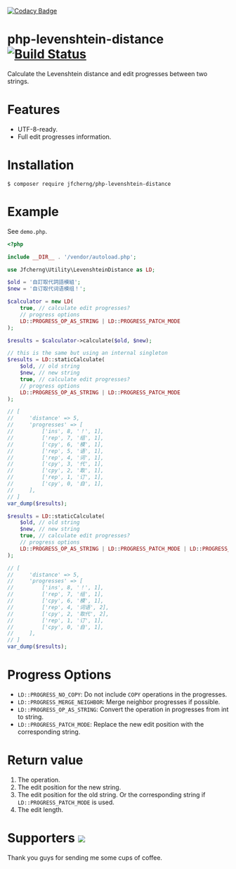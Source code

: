 [![Codacy Badge](https://api.codacy.com/project/badge/Grade/2e8fc5053c9c47e59b25ba5e56890576)](https://app.codacy.com/app/jfcherng/php-levenshtein-distance?utm_source=github.com&utm_medium=referral&utm_content=jfcherng/php-levenshtein-distance&utm_campaign=Badge_Grade_Settings)
# php-levenshtein-distance [![Build Status](https://travis-ci.org/jfcherng/php-levenshtein-distance.svg?branch=master)](https://travis-ci.org/jfcherng/php-levenshtein-distance)

Calculate the Levenshtein distance and edit progresses between two strings.


# Features

- UTF-8-ready.
- Full edit progresses information.


# Installation

```
$ composer require jfcherng/php-levenshtein-distance
```


# Example

See `demo.php`.

```php
<?php

include __DIR__ . '/vendor/autoload.php';

use Jfcherng\Utility\LevenshteinDistance as LD;

$old = '自訂取代詞語模組';
$new = '自订取代词语模组！';

$calculator = new LD(
    true, // calculate edit progresses?
    // progress options
    LD::PROGRESS_OP_AS_STRING | LD::PROGRESS_PATCH_MODE
);

$results = $calculator->calculate($old, $new);

// this is the same but using an internal singleton
$results = LD::staticCalculate(
    $old, // old string
    $new, // new string
    true, // calculate edit progresses?
    // progress options
    LD::PROGRESS_OP_AS_STRING | LD::PROGRESS_PATCH_MODE
);

// [
//     'distance' => 5,
//     'progresses' => [
//         ['ins', 8, '！', 1],
//         ['rep', 7, '组', 1],
//         ['cpy', 6, '模', 1],
//         ['rep', 5, '语', 1],
//         ['rep', 4, '词', 1],
//         ['cpy', 3, '代', 1],
//         ['cpy', 2, '取', 1],
//         ['rep', 1, '订', 1],
//         ['cpy', 0, '自', 1],
//     ],
// ]
var_dump($results);

$results = LD::staticCalculate(
    $old, // old string
    $new, // new string
    true, // calculate edit progresses?
    // progress options
    LD::PROGRESS_OP_AS_STRING | LD::PROGRESS_PATCH_MODE | LD::PROGRESS_MERGE_NEIGHBOR
);

// [
//     'distance' => 5,
//     'progresses' => [
//         ['ins', 8, '！', 1],
//         ['rep', 7, '组', 1],
//         ['cpy', 6, '模', 1],
//         ['rep', 4, '词语', 2],
//         ['cpy', 2, '取代', 2],
//         ['rep', 1, '订', 1],
//         ['cpy', 0, '自', 1],
//     ],
// ]
var_dump($results);
```


# Progress Options

- `LD::PROGRESS_NO_COPY`: Do not include `COPY` operations in the progresses.
- `LD::PROGRESS_MERGE_NEIGHBOR`: Merge neighbor progresses if possible.
- `LD::PROGRESS_OP_AS_STRING`: Convert the operation in progresses from int to string.
- `LD::PROGRESS_PATCH_MODE`: Replace the new edit position with the corresponding string.


# Return value

1. The operation.
1. The edit position for the new string.
1. The edit position for the old string.
   Or the corresponding string if `LD::PROGRESS_PATCH_MODE` is used.
1. The edit length.


Supporters <a href="https://www.paypal.com/cgi-bin/webscr?cmd=_s-xclick&hosted_button_id=ATXYY9Y78EQ3Y" target="_blank"><img src="https://www.paypalobjects.com/en_US/i/btn/btn_donate_LG.gif" /></a>
==========

Thank you guys for sending me some cups of coffee.
